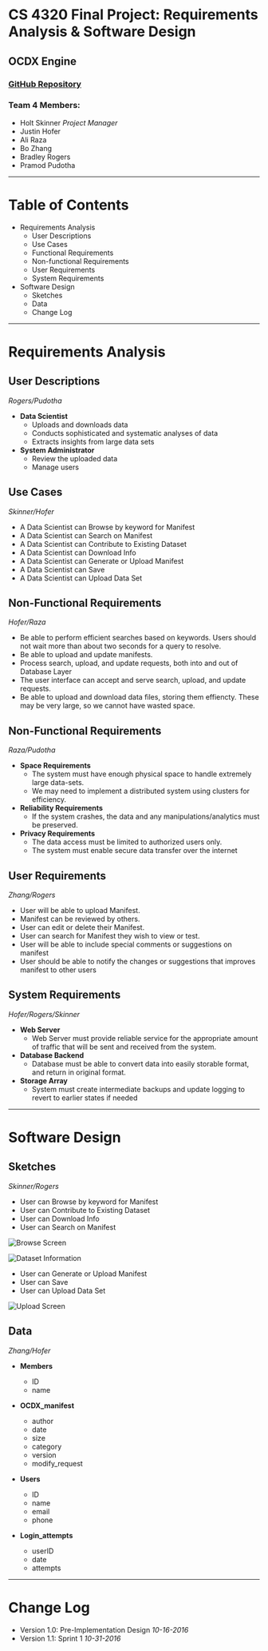 # CS 4320 Final Project: Requirements Analysis & Software Design

## OCDX Engine

### [GitHub Repository](https://github.com/holtwashere/CS4320-FinalProject)

### Team 4 Members:
  - Holt Skinner *Project Manager*
  - Justin Hofer
  - Ali Raza
  - Bo Zhang
  - Bradley Rogers
  - Pramod Pudotha

---

# Table of Contents
- Requirements Analysis
  - User Descriptions
  - Use Cases
  - Functional Requirements
  - Non-functional Requirements
  - User Requirements
  - System Requirements
- Software Design
  - Sketches
  - Data
  - Change Log

---

# Requirements Analysis

## User Descriptions
*Rogers/Pudotha*

- **Data Scientist**
  - Uploads and downloads data
  - Conducts sophisticated and systematic analyses of data
  - Extracts insights from large data sets
- **System Administrator**
  - Review the uploaded data
  - Manage users

## Use Cases
*Skinner/Hofer*
- A Data Scientist can Browse by keyword for Manifest
- A Data Scientist can Search on Manifest
- A Data Scientist can Contribute to Existing Dataset
- A Data Scientist can Download Info
- A Data Scientist can Generate or Upload Manifest
- A Data Scientist can Save
- A Data Scientist can Upload Data Set

## Non-Functional Requirements
*Hofer/Raza*
- Be able to perform efficient searches based on keywords. Users should not wait more than about two seconds for a query to resolve.
- Be able to upload and update manifests.
- Process search, upload, and update requests, both into and out of Database Layer
- The user interface can accept and serve search, upload, and update requests.
- Be able to upload and download data files, storing them effiencty. These may be very large, so we cannot have wasted space. 

## Non-Functional Requirements
*Raza/Pudotha*
- **Space Requirements**
	- The system must have enough physical space to handle extremely large data-sets.
	- We may need to implement a distributed system using clusters for efficiency.
- **Reliability Requirements**
	- If the system crashes, the data and any manipulations/analytics must be preserved.
- **Privacy Requirements**
	- The data access must be limited to authorized users only.
	- The system must enable secure data transfer over the internet

## User Requirements
*Zhang/Rogers*
- User will be able to upload Manifest.
- Manifest can be reviewed by others.
- User can edit or delete their Manifest.
- User can search for Manifest they wish to view or test.
- User will be able to include special comments or suggestions on manifest
- User should be able to notify the changes or suggestions that improves manifest to other users

## System Requirements
*Hofer/Rogers/Skinner*
- **Web Server**
  - Web Server must provide reliable service for the appropriate amount of traffic that will be sent and received from the system.
- **Database Backend**
  - Database must be able to convert data into easily storable format, and return in original format.
- **Storage Array**
  - System must create intermediate backups and update logging to revert to earlier states if needed

---

# Software Design

## Sketches
*Skinner/Rogers*
- User can Browse by keyword for Manifest
- User can Contribute to Existing Dataset
- User can Download Info
- User can Search on Manifest

![Browse Screen](./Scan4.jpg)

![Dataset Information](./Scan5.jpg)

- User can Generate or Upload Manifest
- User can Save
- User can Upload Data Set

![Upload Screen](./Scan3.jpeg)

## Data
*Zhang/Hofer*

- **Members**
    - ID
    - name

- **OCDX_manifest**
    - author
    - date
    - size
    - category
    - version
    - modify_request

- **Users**
    - ID
    - name
    - email
    - phone

- **Login_attempts**
    - userID
    - date
    - attempts

<!-- ## Functions

## Database Structure -->

---

# Change Log

- Version 1.0: Pre-Implementation Design *10-16-2016*
- Version 1.1: Sprint 1 *10-31-2016*

<!-- ---

# Glossary -->
